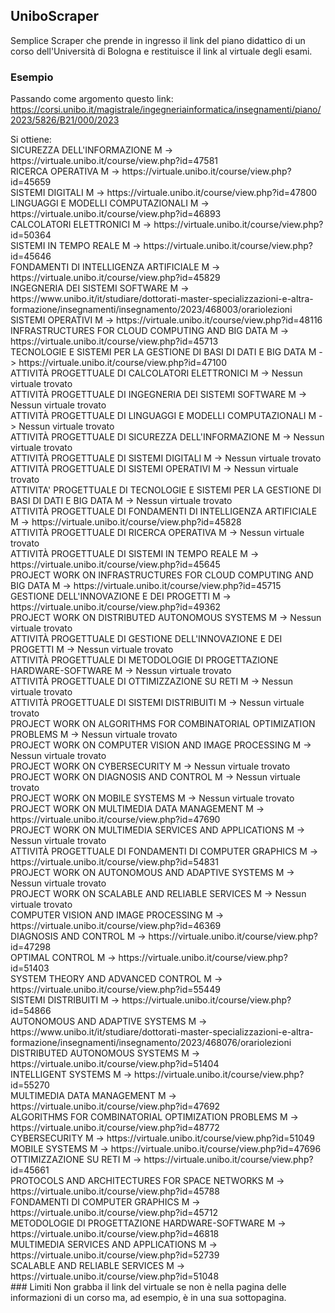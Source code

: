 ## UniboScraper
Semplice Scraper che prende in ingresso il link del piano didattico di un corso dell'Università di Bologna e restituisce il link al virtuale degli esami.
### Esempio
Passando come argomento questo link: https://corsi.unibo.it/magistrale/ingegneriainformatica/insegnamenti/piano/2023/5826/B21/000/2023
<div>
Si ottiene:  <br>
SICUREZZA DELL'INFORMAZIONE M -> https://virtuale.unibo.it/course/view.php?id=47581 <br>
RICERCA OPERATIVA M -> https://virtuale.unibo.it/course/view.php?id=45659 <br>
SISTEMI DIGITALI M -> https://virtuale.unibo.it/course/view.php?id=47800<br>
LINGUAGGI E MODELLI COMPUTAZIONALI M -> https://virtuale.unibo.it/course/view.php?id=46893<br>
CALCOLATORI ELETTRONICI M -> https://virtuale.unibo.it/course/view.php?id=50364<br>
SISTEMI IN TEMPO REALE M -> https://virtuale.unibo.it/course/view.php?id=45646<br>
FONDAMENTI DI INTELLIGENZA ARTIFICIALE M -> https://virtuale.unibo.it/course/view.php?id=45829<br>
INGEGNERIA DEI SISTEMI SOFTWARE M -> https://www.unibo.it/it/studiare/dottorati-master-specializzazioni-e-altra-formazione/insegnamenti/insegnamento/2023/468003/orariolezioni<br>
SISTEMI OPERATIVI M -> https://virtuale.unibo.it/course/view.php?id=48116<br>
INFRASTRUCTURES FOR CLOUD COMPUTING AND BIG DATA M -> https://virtuale.unibo.it/course/view.php?id=45713<br>
TECNOLOGIE E SISTEMI PER LA GESTIONE DI BASI DI DATI E BIG DATA M -> https://virtuale.unibo.it/course/view.php?id=47100<br>
ATTIVITÀ PROGETTUALE DI CALCOLATORI ELETTRONICI M -> Nessun virtuale trovato<br>
ATTIVITÀ PROGETTUALE DI INGEGNERIA DEI SISTEMI SOFTWARE M -> Nessun virtuale trovato<br>
ATTIVITÀ PROGETTUALE DI LINGUAGGI E MODELLI COMPUTAZIONALI M -> Nessun virtuale trovato<br>
ATTIVITÀ PROGETTUALE DI SICUREZZA DELL'INFORMAZIONE M -> Nessun virtuale trovato<br>
ATTIVITÀ PROGETTUALE DI SISTEMI DIGITALI M -> Nessun virtuale trovato<br>
ATTIVITÀ PROGETTUALE DI SISTEMI OPERATIVI M -> Nessun virtuale trovato<br>
ATTIVITA' PROGETTUALE DI TECNOLOGIE E SISTEMI PER LA GESTIONE DI BASI DI DATI E BIG DATA M -> Nessun virtuale trovato<br>
ATTIVITÀ PROGETTUALE DI FONDAMENTI DI INTELLIGENZA ARTIFICIALE M -> https://virtuale.unibo.it/course/view.php?id=45828<br>
ATTIVITÀ PROGETTUALE DI RICERCA OPERATIVA M -> Nessun virtuale trovato<br>
ATTIVITÀ PROGETTUALE DI SISTEMI IN TEMPO REALE M -> https://virtuale.unibo.it/course/view.php?id=45645<br>
PROJECT WORK ON INFRASTRUCTURES FOR CLOUD COMPUTING AND BIG DATA M -> https://virtuale.unibo.it/course/view.php?id=45715<br>
GESTIONE DELL'INNOVAZIONE E DEI PROGETTI M -> https://virtuale.unibo.it/course/view.php?id=49362<br>
PROJECT WORK ON DISTRIBUTED AUTONOMOUS SYSTEMS M -> Nessun virtuale trovato<br>
ATTIVITÀ PROGETTUALE DI GESTIONE DELL'INNOVAZIONE E DEI PROGETTI M -> Nessun virtuale trovato<br>
ATTIVITÀ PROGETTUALE DI METODOLOGIE DI PROGETTAZIONE HARDWARE-SOFTWARE M -> Nessun virtuale trovato<br>
ATTIVITÀ PROGETTUALE DI OTTIMIZZAZIONE SU RETI M -> Nessun virtuale trovato<br>
ATTIVITÀ PROGETTUALE DI SISTEMI DISTRIBUITI M -> Nessun virtuale trovato<br>
PROJECT WORK ON ALGORITHMS FOR COMBINATORIAL OPTIMIZATION PROBLEMS M -> Nessun virtuale trovato<br>
PROJECT WORK ON COMPUTER VISION AND IMAGE PROCESSING M -> Nessun virtuale trovato<br>
PROJECT WORK ON CYBERSECURITY M -> Nessun virtuale trovato<br>
PROJECT WORK ON DIAGNOSIS AND CONTROL M -> Nessun virtuale trovato<br>
PROJECT WORK ON MOBILE SYSTEMS M -> Nessun virtuale trovato<br>
PROJECT WORK ON MULTIMEDIA DATA MANAGEMENT M -> https://virtuale.unibo.it/course/view.php?id=47690<br>
PROJECT WORK ON MULTIMEDIA SERVICES AND APPLICATIONS M -> Nessun virtuale trovato<br>
ATTIVITÀ PROGETTUALE DI FONDAMENTI DI COMPUTER GRAPHICS M -> https://virtuale.unibo.it/course/view.php?id=54831<br>
PROJECT WORK ON AUTONOMOUS AND ADAPTIVE SYSTEMS M -> Nessun virtuale trovato<br>
PROJECT WORK ON SCALABLE AND RELIABLE SERVICES M -> Nessun virtuale trovato<br>
COMPUTER VISION AND IMAGE PROCESSING M -> https://virtuale.unibo.it/course/view.php?id=46369<br>
DIAGNOSIS AND CONTROL M -> https://virtuale.unibo.it/course/view.php?id=47298<br>
OPTIMAL CONTROL M -> https://virtuale.unibo.it/course/view.php?id=51403<br>
SYSTEM THEORY AND ADVANCED CONTROL M -> https://virtuale.unibo.it/course/view.php?id=55449<br>
SISTEMI DISTRIBUITI M -> https://virtuale.unibo.it/course/view.php?id=54866<br>
AUTONOMOUS AND ADAPTIVE SYSTEMS M -> https://www.unibo.it/it/studiare/dottorati-master-specializzazioni-e-altra-formazione/insegnamenti/insegnamento/2023/468076/orariolezioni<br>
DISTRIBUTED AUTONOMOUS SYSTEMS M -> https://virtuale.unibo.it/course/view.php?id=51404<br>
INTELLIGENT SYSTEMS M -> https://virtuale.unibo.it/course/view.php?id=55270<br>
MULTIMEDIA DATA MANAGEMENT M -> https://virtuale.unibo.it/course/view.php?id=47692<br>
ALGORITHMS FOR COMBINATORIAL OPTIMIZATION PROBLEMS M -> https://virtuale.unibo.it/course/view.php?id=48772<br>
CYBERSECURITY M -> https://virtuale.unibo.it/course/view.php?id=51049<br>
MOBILE SYSTEMS M -> https://virtuale.unibo.it/course/view.php?id=47696<br>
OTTIMIZZAZIONE SU RETI M -> https://virtuale.unibo.it/course/view.php?id=45661<br>
PROTOCOLS AND ARCHITECTURES FOR SPACE NETWORKS M -> https://virtuale.unibo.it/course/view.php?id=45788<br>
FONDAMENTI DI COMPUTER GRAPHICS M -> https://virtuale.unibo.it/course/view.php?id=45712<br>
METODOLOGIE DI PROGETTAZIONE HARDWARE-SOFTWARE M -> https://virtuale.unibo.it/course/view.php?id=46818<br>
MULTIMEDIA SERVICES AND APPLICATIONS M -> https://virtuale.unibo.it/course/view.php?id=52739<br>
SCALABLE AND RELIABLE SERVICES M -> https://virtuale.unibo.it/course/view.php?id=51048<br>
### Limiti
Non grabba il link del virtuale se non è nella pagina delle informazioni di un corso ma, ad esempio, è in una sua sottopagina. 

